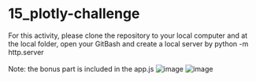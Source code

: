 # 15_plotly-challenge

For this activity, please clone the repository to your local computer 
and at the local folder, open your GitBash and create a local server by python -m http.server 
\
\
Note: the bonus part is included in the app.js
![image](https://user-images.githubusercontent.com/87762636/142621174-a04291b8-ebd6-45d3-92cb-1bc29a8197ad.png)
![image](https://user-images.githubusercontent.com/87762636/142621223-5c143478-bb05-45f5-9ea2-9b759604f7d6.png)

